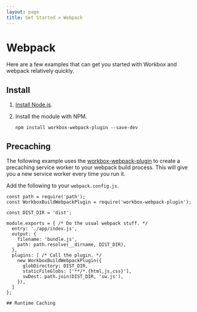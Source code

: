 ```yaml
---
layout: page
title: Get Started > Webpack
---
```


# Webpack

Here are a few examples that can get you started with Workbox and webpack relatively quickly.

## Install

1. [Install Node.js](https://nodejs.org/en/).
1. Install the module with NPM.

    ```
    npm install workbox-webpack-plugin --save-dev
    ```

## Precaching

The following example uses the
[workbox-webpack-plugin](https://www.npmjs.com/package/workbox-webpack-plugin)
to create a precaching service worker to your webpack build process. This will
give you a new service worker every time you run it.

Add the following to your `webpack.config.js`.

```
const path = require('path');
const WorkboxBuildWebpackPlugin = require('workbox-webpack-plugin');

const DIST_DIR = 'dist';

module.exports = { /* Do the usual webpack stuff. */
  entry: './app/index.js',
  output: {
    filename: 'bundle.js',
    path: path.resolve(__dirname, DIST_DIR),
  },
  plugins: [ /* Call the plugin. */
    new WorkboxBuildWebpackPlugin({
      globDirectory: DIST_DIR,
      staticFileGlobs: ['**/*.{html,js,css}'],
      swDest: path.join(DIST_DIR, 'sw.js'),
    }),
  ]
};
```

	## Runtime Caching